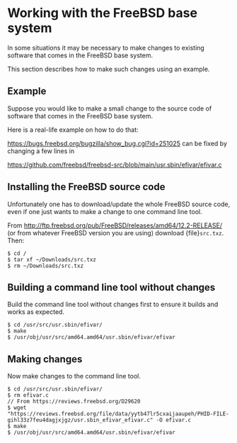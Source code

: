 # Working with the FreeBSD base system

In some situations it may be necessary to make changes to existing software that comes in the FreeBSD base system.

This section describes how to make such changes using an example.

## Example

Suppose you would like to make a small change to the source code of software that comes in the FreeBSD base system.

Here is a real-life example on how to do that:

<https://bugs.freebsd.org/bugzilla/show_bug.cgi?id=251025> can be fixed by changing a few lines in

<https://github.com/freebsd/freebsd-src/blob/main/usr.sbin/efivar/efivar.c>

## Installing the FreeBSD source code

Unfortunately one has to download/update the whole FreeBSD source code, even if one just wants to make a change to one command line tool.

From <http://ftp.freebsd.org/pub/FreeBSD/releases/amd64/12.2-RELEASE/> (or from whatever FreeBSD version you are using) download {file}`src.txz`. Then:

```console
$ cd /
$ tar xf ~/Downloads/src.txz
$ rm ~/Downloads/src.txz
```

## Building a command line tool without changes

Build the command line tool without changes first to ensure it builds and works as expected.

```console
$ cd /usr/src/usr.sbin/efivar/
$ make
$ /usr/obj/usr/src/amd64.amd64/usr.sbin/efivar/efivar
```

## Making changes 

Now make changes to the command line tool.

```console
$ cd /usr/src/usr.sbin/efivar/
$ rm efivar.c
// From https://reviews.freebsd.org/D29620
$ wget "https://reviews.freebsd.org/file/data/yytb47lr5cxaijaaupeh/PHID-FILE-gihl33z7feu4dagjxjgz/usr.sbin_efivar_efivar.c" -O efivar.c
$ make
$ /usr/obj/usr/src/amd64.amd64/usr.sbin/efivar/efivar
```
